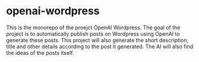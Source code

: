 # openai-wordpress

This is the monorepo of the proejct OpenAI Wordpress.
The goal of the project is to automatically publish
posts on Wordpress using OpenAI to generate these posts.
This project will also generate the short description,
title and other details according to the post it generated.
The AI will also find the ideas of the posts itself.
